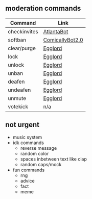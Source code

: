 ## moderation commands
| Command      | Link                                                                                                           |
|--------------|----------------------------------------------------------------------------------------------------------------|
| checkinvites | [AtlantaBot](https://github.com/Androz2091/AtlantaBot/blob/master/commands/Moderation/checkinvites.js)         |
| softban      | [ComicallyBot2.0](https://github.com/comicallybad/ComicallyBot2.0/blob/master/commands/moderation/softBan.js)  |
| clear/purge  | [Egglord](https://github.com/Spiderjockey02/Discord-Bot/blob/master/src/commands/Moderation/clear.js)          |
| lock         | [Egglord](https://github.com/Spiderjockey02/Discord-Bot/blob/master/src/commands/Moderation/lock.js)           |
| unlock       | [Egglord](https://github.com/Spiderjockey02/Discord-Bot/blob/master/src/commands/Moderation/unlock.js)         |
| unban        | [Egglord](https://github.com/Spiderjockey02/Discord-Bot/blob/master/src/commands/Moderation/unban.js)          |
| deafen       | [Egglord](https://github.com/Spiderjockey02/Discord-Bot/blob/master/src/commands/Moderation/deafen.js)         |
| undeafen     | [Egglord](https://github.com/Spiderjockey02/Discord-Bot/blob/master/src/commands/Moderation/undeafen.js)       |
| unmute       | [Egglord](https://github.com/Spiderjockey02/Discord-Bot/blob/master/src/commands/Moderation/unmute.js)         |
| votekick     | n/a                                                                                                            |

## not urgent
- music system
- idk commands
  - reverse message
  - random color
  - spaces inbetween text like clap
  - random caps/mock
- fun commands
  - rng
  - advice
  - fact
  - meme